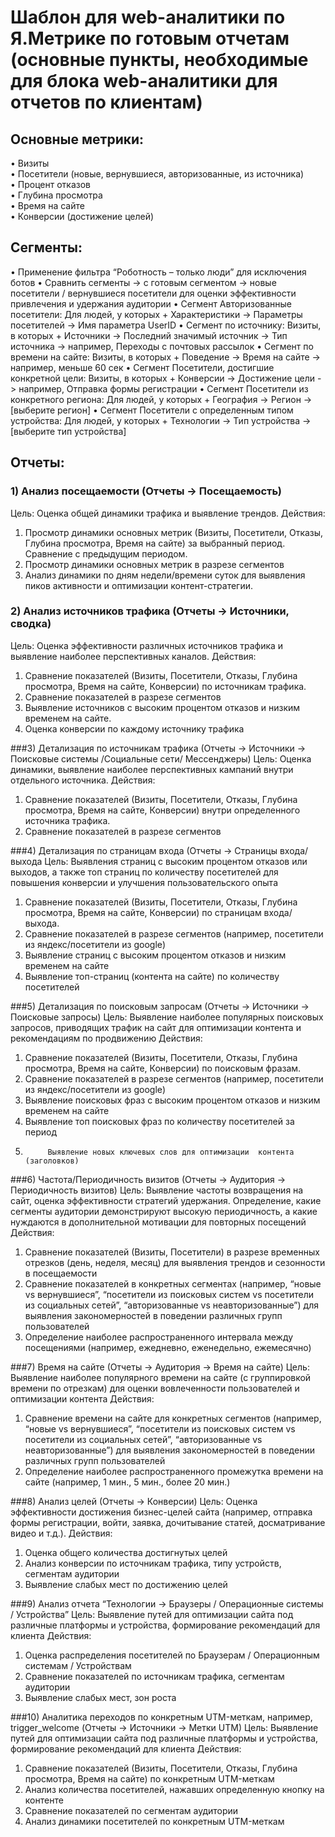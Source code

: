# Шаблон для web-аналитики по Я.Метрике по готовым отчетам (основные пункты, необходимые для блока web-аналитики для отчетов по клиентам)
## Основные метрики:
•	Визиты  
•	Посетители (новые, вернувшиеся, авторизованные, из источника)  
•	Процент отказов  
•	Глубина просмотра  
•	Время на сайте  
•	Конверсии (достижение целей)  

## Сегменты:
•	Применение фильтра “Роботность – только люди” для исключения ботов
•	Сравнить сегменты → с готовым сегментом → новые посетители / вернувшиеся посетители для оценки эффективности привлечения и удержания аудитории
•	Сегмент Авторизованные посетители: Для людей, у которых + Характеристики → Параметры посетителей → Имя параметра UserID
•	Сегмент по источнику: Визиты, в которых + Источники → Последний значимый источник → Тип источника → например, Переходы с почтовых рассылок
•	Сегмент по времени на сайте: Визиты, в которых + Поведение → Время на сайте → например, меньше 60 сек
•	Сегмент Посетители, достигшие конкретной цели: Визиты, в которых + Конверсии -> Достижение цели -> например, Отправка формы регистрации
•	Сегмент Посетители из конкретного региона: Для людей, у которых + География -> Регион -> [выберите регион]
•	Сегмент Посетители с определенным типом устройства: Для людей, у которых + Технологии -> Тип устройства -> [выберите тип устройства]

## Отчеты:
### 1)	Анализ посещаемости (Отчеты → Посещаемость)
Цель: Оценка общей динамики трафика и выявление трендов.
Действия:
1.	Просмотр динамики основных метрик (Визиты, Посетители, Отказы, Глубина просмотра, Время на сайте) за выбранный период. Сравнение с предыдущим периодом.
2.	Просмотр динамики основных метрик в разрезе сегментов
3.	Анализ динамики по дням недели/времени суток для выявления пиков активности и оптимизации контент-стратегии.

### 2)	Анализ источников трафика (Отчеты → Источники, сводка)
Цель: Оценка эффективности различных источников трафика и выявление наиболее перспективных каналов.
Действия:
1.	Сравнение показателей (Визиты, Посетители, Отказы, Глубина просмотра, Время на сайте, Конверсии) по источникам трафика.
2.	Сравнение показателей в разрезе сегментов
3.	Выявление источников с высоким процентом отказов и низким временем на сайте.
4.	Оценка конверсии по каждому источнику трафика

###3)	Детализация по источникам трафика (Отчеты → Источники → Поисковые системы /Социальные сети/ Мессенджеры)
Цель: Оценка динамики, выявление наиболее перспективных кампаний внутри отдельного источника.
Действия:
1.	Сравнение показателей (Визиты, Посетители, Отказы, Глубина просмотра, Время на сайте, Конверсии) внутри определенного источника трафика.
2.	Сравнение показателей в разрезе сегментов

###4)	Детализация по страницам входа (Отчеты → Страницы входа/выхода
Цель: Выявления страниц с высоким процентом отказов или выходов, а также топ страниц по количеству посетителей для повышения конверсии и улучшения пользовательского опыта
1.	Сравнение показателей (Визиты, Посетители, Отказы, Глубина просмотра, Время на сайте, Конверсии) по страницам входа/выхода.
2.	Сравнение показателей в разрезе сегментов (например, посетители из яндекс/посетители из google)
3.	Выявление страниц с высоким процентом отказов и низким временем на сайте
4.	Выявление топ-страниц (контента на сайте) по количеству посетителей

###5)	Детализация по поисковым запросам (Отчеты → Источники → Поисковые запросы)
Цель: Выявление наиболее популярных поисковых запросов, приводящих трафик на сайт для оптимизации контента и рекомендациям по продвижению
Действия:
1.	Сравнение показателей (Визиты, Посетители, Отказы, Глубина просмотра, Время на сайте, Конверсии) по поисковым фразам.
2.	Сравнение показателей в разрезе сегментов (например, посетители из яндекс/посетители из google)
3.	Выявление поисковых фраз с высоким процентом отказов и низким временем на сайте
4.	Выявление топ поисковых фраз по количеству посетителей за период
5.          Выявление новых ключевых слов для оптимизации  контента  (заголовков)

###6)	Частота/Периодичность визитов (Отчеты → Аудитория → Периодичность визитов)
Цель: Выявление частоты возвращения на сайт, оценка эффективности стратегий удержания. Определение, какие сегменты аудитории демонстрируют высокую периодичность, а какие нуждаются в дополнительной мотивации для повторных посещений
Действия:
1.	 Сравнение показателей (Визиты, Посетители) в разрезе временных отрезков (день, неделя, месяц) для выявления трендов и сезонности в посещаемости
2.	Сравнение показателей в конкретных сегментах (например, “новые vs вернувшиеся”, “посетители из поисковых систем vs посетители из социальных сетей”, “авторизованные vs неавторизованные”) для выявления закономерностей в поведении различных групп пользователей
3.	Определение наиболее распространенного интервала между посещениями (например, ежедневно, еженедельно, ежемесячно)

###7)	Время на сайте (Отчеты → Аудитория → Время на сайте)
Цель: Выявление наиболее популярного времени на сайте (с группировкой времени по отрезкам) для оценки вовлеченности пользователей и оптимизации контента
Действия:
1.	 Сравнение времени на сайте для конкретных сегментов (например, “новые vs вернувшиеся”, “посетители из поисковых систем vs посетители из социальных сетей”, “авторизованные vs неавторизованные”) для выявления закономерностей в поведении различных групп пользователей
2.	Определение наиболее распространенного промежутка времени на сайте (например, 1 мин., 5 мин., более 20 мин.)

###8)	Анализ целей (Отчеты → Конверсии)
Цель: Оценка эффективности достижения бизнес-целей сайта (например, отправка формы регистрации, войти, заявка, дочитывание статей, досматривание видео и т.д.).
Действия:
1.	Оценка общего количества достигнутых целей
2.	Анализ конверсии по источникам трафика, типу устройств, сегментам аудитории 
3.	Выявление слабых мест по достижению целей

###9)	Анализ отчета “Технологии → Браузеры / Операционные системы / Устройства”
Цель: Выявление путей для оптимизации сайта под различные платформы и устройства, формирование рекомендаций для клиента
Действия:
1.	Оценка распределения посетителей по Браузерам / Операционным системам / Устройствам
2.	Сравнение показателей по источникам трафика, сегментам аудитории 
3.	Выявление слабых мест, зон роста

###10)	Аналитика переходов по конкретным UTM-меткам, например, trigger_welcome (Отчеты → Источники → Метки UTM)
Цель: Выявление путей для оптимизации сайта под различные платформы и устройства, формирование рекомендаций для клиента
Действия:
1.	Сравнение показателей (Визиты, Посетители, Отказы, Глубина просмотра, Время на сайте) по конкретным UTM-меткам
2.	Анализ количества посетителей, нажавших определенную кнопку на контенте
3.	Сравнение показателей по сегментам аудитории 
4.	Анализ динамики посетителей  по конкретным UTM-меткам
